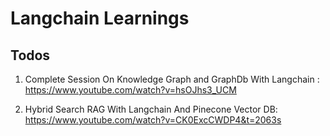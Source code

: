 # Langchain Learnings

## Todos
1. Complete Session On Knowledge Graph and GraphDb With Langchain : https://www.youtube.com/watch?v=hsOJhs3_UCM

2. Hybrid Search RAG With Langchain And Pinecone Vector DB: https://www.youtube.com/watch?v=CK0ExcCWDP4&t=2063s


